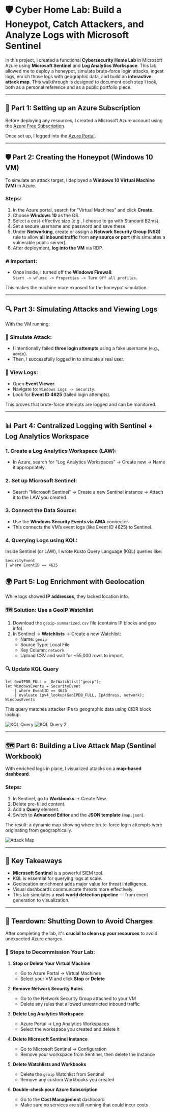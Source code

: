 # 🛡️ Cyber Home Lab: Build a Honeypot, Catch Attackers, and Analyze Logs with Microsoft Sentinel

In this project, I created a functional **Cybersecurity Home Lab** in Microsoft Azure using **Microsoft Sentinel** and **Log Analytics Workspace**. This lab allowed me to deploy a honeypot, simulate brute-force login attacks, ingest logs, enrich those logs with geographic data, and build an **interactive attack map**. This walkthrough is designed to document each step I took, both as a personal reference and as a public portfolio piece.

---

## 🚀 Part 1: Setting up an Azure Subscription

Before deploying any resources, I created a Microsoft Azure account using the [Azure Free Subscription](https://azure.microsoft.com/en-us/pricing/purchase-options/azure-account).

Once set up, I logged into the [Azure Portal](https://portal.azure.com).

---

## 🛡️ Part 2: Creating the Honeypot (Windows 10 VM)

To simulate an attack target, I deployed a **Windows 10 Virtual Machine (VM)** in Azure.

### Steps:
1. In the Azure portal, search for "Virtual Machines" and click **Create**.
2. Choose **Windows 10** as the OS.
3. Select a cost-effective size (e.g., I choose to go with Standard B2ms).
4. Set a secure username and password and save these.
5. Under **Networking**, create or assign a **Network Security Group (NSG)** rule to allow **all inbound traffic** from **any source or port** (this simulates a vulnerable public server).
6. After deployment, **log into the VM** via RDP.

### 🔥 Important:
- Once inside, I turned off the **Windows Firewall**:  
  `Start -> wf.msc -> Properties -> Turn Off all profiles`.

This makes the machine more exposed for the honeypot simulation.

---

## 🔍 Part 3: Simulating Attacks and Viewing Logs

With the VM running:

### 🧪 Simulate Attack:
- I intentionally failed **three login attempts** using a fake username (e.g., `admin`).
- Then, I successfully logged in to simulate a real user.

### 🧾 View Logs:
- Open **Event Viewer**.
- Navigate to: `Windows Logs -> Security`.
- Look for **Event ID 4625** (failed login attempts).

This proves that brute-force attempts are logged and can be monitored.

---

## 📊 Part 4: Centralized Logging with Sentinel + Log Analytics Workspace

### 1. Create a **Log Analytics Workspace (LAW)**:
- In Azure, search for “Log Analytics Workspaces” → Create new → Name it appropriately.

### 2. Set up **Microsoft Sentinel**:
- Search “Microsoft Sentinel” → Create a new Sentinel instance → Attach it to the LAW you created.

### 3. Connect the Data Source:
- Use the **Windows Security Events via AMA** connector.
- This connects the VM’s event logs (like Event ID 4625) to Sentinel.

### 4. Querying Logs using KQL:
Inside Sentinel (or LAW), I wrote Kusto Query Language (KQL) queries like:

```kql
SecurityEvent
| where EventID == 4625
```

## 🌍 Part 5: Log Enrichment with Geolocation

While logs showed **IP addresses**, they lacked location info.

### 🗺️ Solution: Use a GeoIP Watchlist

1. Download the `geoip-summarized.csv` file (contains IP blocks and geo info).
2. In Sentinel → **Watchlists** → Create a new Watchlist:
   - Name: `geoip`
   - Source Type: Local File
   - Key Column: `network`
   - Upload CSV and wait for ~55,000 rows to import.

### 🔍 Update KQL Query

```kql
let GeoIPDB_FULL = _GetWatchlist("geoip");
let WindowsEvents = SecurityEvent
    | where EventID == 4625
    | evaluate ipv4_lookup(GeoIPDB_FULL, IpAddress, network);
WindowsEvents
```

This query matches attacker IPs to geographic data using CIDR block lookup.

![KQL Query](KQLQuery.png)
![KQL Query 2](KQLQuery2.png)

---

## 🗺️ Part 6: Building a Live Attack Map (Sentinel Workbook)

With enriched logs in place, I visualized attacks on a **map-based dashboard**.

### Steps:
1. In Sentinel, go to **Workbooks** → Create New.
2. Delete pre-filled content.
3. Add a **Query** element.
4. Switch to **Advanced Editor** and the **JSON template** (`map.json`).

The result: a dynamic map showing where brute-force login attempts were originating from geographically.

![Attack Map](AttackMap.png)

---

## 🎯 Key Takeaways

- **Microsoft Sentinel** is a powerful SIEM tool.
- KQL is essential for querying logs at scale.
- Geolocation enrichment adds major value for threat intelligence.
- Visual dashboards communicate threats more effectively.
- This lab simulates a **real-world detection pipeline** — from event generation to visualization.

---

## 🧹 Teardown: Shutting Down to Avoid Charges

After completing the lab, it's **crucial to clean up your resources** to avoid unexpected Azure charges.

### 🔻 Steps to Decommission Your Lab:

1. **Stop or Delete Your Virtual Machine**
   - Go to Azure Portal → Virtual Machines
   - Select your VM and click **Stop** or **Delete**

2. **Remove Network Security Rules**
   - Go to the Network Security Group attached to your VM
   - Delete any rules that allowed unrestricted inbound traffic

3. **Delete Log Analytics Workspace**
   - Azure Portal → Log Analytics Workspaces
   - Select the workspace you created and delete it

4. **Delete Microsoft Sentinel Instance**
   - Go to Microsoft Sentinel → Configuration
   - Remove your workspace from Sentinel, then delete the instance

5. **Delete Watchlists and Workbooks**
   - Delete the `geoip` Watchlist from Sentinel
   - Remove any custom Workbooks you created

6. **Double-check your Azure Subscription**
   - Go to the **Cost Management** dashboard
   - Make sure no services are still running that could incur costs
